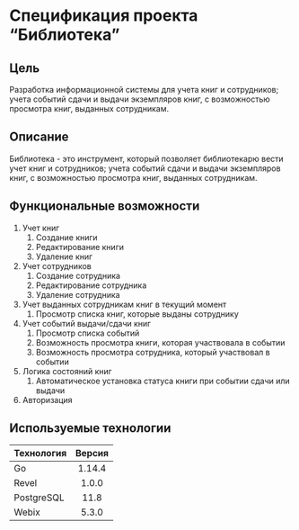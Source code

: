 # Спецификация проекта “Библиотека”

## Цель

Разработка информационной системы для учета книг и сотрудников; учета событий сдачи и выдачи экземпляров книг, с возможностью просмотра книг, выданных сотрудникам.

## Описание

Библиотека - это инструмент, который позволяет библиотекарю вести учет книг и сотрудников; учета событий сдачи и выдачи экземпляров книг, с возможностью просмотра книг, выданных сотрудникам.

## Функциональные возможности

1. Учет книг
   1. Создание книги
   2. Редактирование книги
   3. Удаление книг
2. Учет сотрудников
   1. Создание сотрудника
   2. Редактирование сотрудника
   3. Удаление сотрудника
3. Учет выданных сотрудникам книг в текущий момент
   1. Просмотр списка книг, которые выданы сотруднику
4. Учет событий выдачи/сдачи книг
   1. Просмотр списка событий
   2. Возможность просмотра книги, которая участвовала в событии
   3. Возможность просмотра сотрудника, который участвовал в событии
5. Логика состояний книг
   1. Автоматическое установка статуса книги при событии сдачи или выдачи
6. Авторизация

## Используемые технологии

| Технология    | Версия    |
| ------------- |:---------:|
| Go            | 1.14.4    |
| Revel         | 1.0.0     |
| PostgreSQL    | 11.8      |
| Webix         | 5.3.0     |